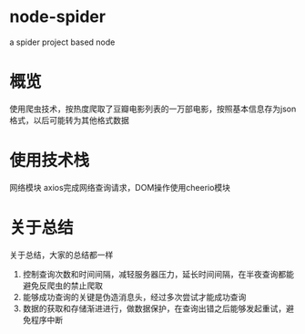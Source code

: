 # node-spider
a spider project based node

# 概览
使用爬虫技术，按热度爬取了豆瓣电影列表的一万部电影，按照基本信息存为json格式，以后可能转为其他格式数据
# 使用技术栈
网络模块 axios完成网络查询请求，DOM操作使用cheerio模块

# 关于总结
关于总结，大家的总结都一样
1. 控制查询次数和时间间隔，减轻服务器压力，延长时间间隔，在半夜查询都能避免反爬虫的禁止爬取
2. 能够成功查询的关键是伪造消息头，经过多次尝试才能成功查询
3. 数据的获取和存储渐进进行，做数据保护，在查询出错之后能够发起重试，避免程序中断